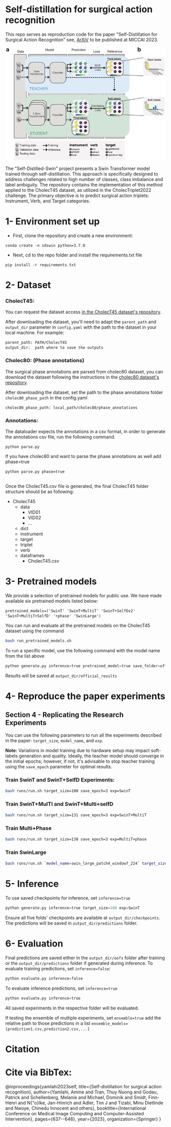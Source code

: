 # Self-distillation for surgical action recognition

This repo serves as reproduction code for the paper "Self-Distillation for Surgical Action Recognition" see, [ArXiV](https://arxiv.org/abs/2303.12915) to be published at MICCAI 2023.

![](./figures/concept_overview.png)

<!-- <p align="center">
  <img src="./figures/concept_overview.png" alt="Figure">
</p> -->

The "Self-Distilled-Swin" project presents a Swin Transformer model trained through self-distillation. This approach is specifically designed to address challenges related to high number of classes, class imbalance and label ambiguity. The repository contains the implementation of this method applied to the CholecT45 dataset, as utilized in the CholecTriplet2022 challenge. The primary objective is to predict surgical action triplets: Instrument, Verb, and Target categories.

# 1- Environment set up

* First, clone the repository and create a new environment:
```
conda create -n sdswin python=3.7.0
```
* Next, cd to the repo folder and install the requirements.txt file
```
pip install -r requirements.txt
```


# 2- Dataset
### **CholecT45:** 
You can request the dataset access [in the CholecT45 dataset's repository](https://github.com/CAMMA-public/cholect45).


After downloading the dataset, you'll need to adapt the `parent_path` and `output_dir` parameter in `config.yaml` with the path to the dataset in your local machine. For example:

```
parent_path: PATH/CholecT45
output_dir:  path where to save the outputs
```


### **Cholec80:** (Phase annotations)
The surgical phase annotations are parsed from cholec80 dataset, you can download the dataset following the instructions in the [cholec80 dataset's repository](https://github.com/CAMMA-public/TF-Cholec80).

After downloading the dataset, set the path to the phase annotations folder `cholec80_phase_path` in the config.yaml

```
cholec80_phase_path: local_path/cholec80/phase_annotations
```

### **Annotations:** 
The dataloader expects the annotations in a csv format, in order to generate the annotations csv file, run the following command.

```
python parse.py
```

If you have cholec80 and want to parse the phase annotations as well add phase=true

```
python parse.py phase=true
    
```


Once the CholecT45.csv file is generated, the final CholecT45 folder structure should be as following:
- CholecT45
  - data
    - VID01
    - VID02
    - ...
  - dict
  - instrument
  - target
  - triplet
  - verb
  - dataframes
    - CholecT45.csv


# 3- Pretrained models
We provide a selection of pretrained models for public use. We have made available six pretrained models listed below:
```
pretrained_models=('SwinT' 'SwinT+MultiT' 'SwinT+SelfDv2' 'SwinT+MultiT+SelfD' '+phase' 'SwinLarge')
```

You can run and evaluate all the pretrained models on the CholecT45 dataset using the command
```bash
bash run_pretrained_models.sh
```

To run a specific model, use the following command with the model name from the list above

```python
python generate.py inference=true pretrained_model=true save_folder=official_results exp=model_name_from_the_list
```
Results will be saved at `output_dir/official_results`

# 4- Reproduce the paper experiments

## Section 4 - Replicating the Research Experiments

You can use the following parameters to run all the experiments described in the paper: `target_size`, `model_name`, and `exp`.

**Note:** Variations in model training due to hardware setup may impact soft-labels generation and quality. Ideally, the teacher model should converge in the initial epochs; however, if not, it's advisable to stop teacher training using the `save_epoch` parameter for optimal results.

### Train SwinT and SwinT+SelfD Experiments:
```bash
bash runs/run.sh target_size=100 save_epoch=3 exp=SwinT

```
### Train SwinT+MulTI and SwinT+Multi+selfD
```bash
bash runs/run.sh target_size=131 save_epoch=3 exp=SwinT+MultiT
```
### Train Multi+Phase
```bash
bash runs/run.sh target_size=138 save_epoch=3 exp=MultiT+phase
```
### Train SwinLarge
```bash
bash runs/run.sh `model_name=swin_large_patch4_window7_224` target_size=131 save_epoch=3 exp=SwinLarge
```


# 5- Inference
To use saved checkpoints for inference, set `inference=true`
```python
python generate.py inference=true target_size=100 exp=SwinT
```

Ensure all five folds' checkpoints are available at `output_dir/checkpoints`. The predictions will be saved in `output_dir/predictions` folder.


# 6- Evaluation
Final predictions are saved either in the `output_dir/oofs` folder after training or the `output_dir/predictions` folder if generated during inference. To evaluate training predictions, set `inference=false`:



```python
python evaluate.py inference=false
```
To evaluate inference predictions, set `inference=true`
```python
python evaluate.py inference=true
```
All saved experiments in the respective folder will be evaluated.

If testing the ensemble of multiple experiments, set `ensemble=true` add the relative path to those predictions in a list `ensemble_models=[prediction1.csv,prediction2.csv,...]`

# Citation

# Cite via BibTex:

@inproceedings{yamlahi2023self,
title={Self-distillation for surgical action recognition},
author={Yamlahi, Amine and Tran, Thuy Nuong and Godau, Patrick and Schellenberg, Melanie and Michael, Dominik and Smidt, Finn-Henri and N{"o}lke, Jan-Hinrich and Adler, Tim J and Tizabi, Minu Dietlinde and Nwoye, Chinedu Innocent and others},
booktitle={International Conference on Medical Image Computing and Computer-Assisted Intervention},
pages={637--646},
year={2023},
organization={Springer}
}